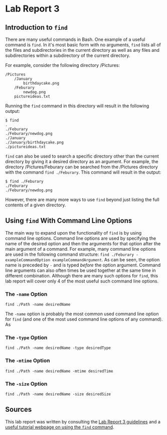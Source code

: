 # Lab Report 3
## Introduction to `find`
There are many useful commands in Bash. One example of a useful command is `find`. In it's most basic form with no arguments, `find` lists all of the files and subdirectories in the current directory as well as any files and subdirectories within a subdirectory of the current directory.

For example, consider the following directory /Pictures:

```
/Pictures
    /January
        birthdaycake.png
    /Feburary
        newdog.png
    pictureideas.txt
```

Running the `find` command in this directory will result in the following output:
```
$ find
.
./Feburary
./Feburary/newdog.png
./January
./January/birthdaycake.png
./pictureideas.txt
```

`find` can also be used to search a specific directory other than the current directory by giving it a desired directory as an argument. For example, the directory /Pictures/Feburary can be searched from the /Pictures directory with the command `find ./Feburary`. This command will result in the output:

```
$ find ./Feburary
./Feburary
./Feburary/newdog.png
```
However, there are many more ways to use `find` beyond just listing the full contents of a given directory.

## Using `find` With Command Line Options

The main way to expand upon the functionality of `find` is by using command line options. Command line options are used by specifying the name of the desired option and then the arguments for that option after the main argument of a command. For example, many command line options are used in the following command structure: `find ./Feburary -exampleCommandOption exampleCommandArgument`. As can be seen, the option name is preceded by `-` and is typed _before_ the option argument. Command line arguments can also often times be used together at the same time in different combination. Although there are many such options for `find`, this lab report will cover only 4 of the most useful such command line options.

### The `-name` Option

`find ./Path -name desiredName`

The `-name` option is probably the most common used command line option for `find` (and one of the most used command line options of any command). As 

### The `-type` Option

`find ./Path -name desiredName -type desiredType`

### The `-mtime` Option

`find ./Path -name desiredName -mtime desiredTime`

### The `-size` Option

`find ./Path -name desiredName -size desiredSize`

## Sources
This lab report was written by consulting the [Lab Report 3 guidelines](https://ucsd-cse15l-s23.github.io/week/week5/#week5-lab-report) and a [useful tutorial webpage on using the `find` command](https://linuxize.com/post/how-to-find-files-in-linux-using-the-command-line/).

